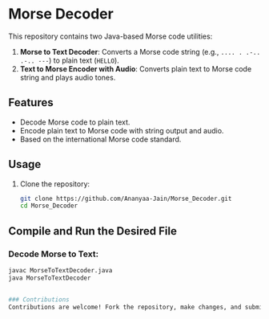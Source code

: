 # Morse Decoder

This repository contains two Java-based Morse code utilities:  
1. **Morse to Text Decoder**: Converts a Morse code string (e.g., `.... . .-.. .-.. ---`) to plain text (`HELLO`).  
2. **Text to Morse Encoder with Audio**: Converts plain text to Morse code string and plays audio tones.

## Features
- Decode Morse code to plain text.
- Encode plain text to Morse code with string output and audio.
- Based on the international Morse code standard.

## Usage
1. Clone the repository:
   ```bash
   git clone https://github.com/Ananyaa-Jain/Morse_Decoder.git
   cd Morse_Decoder
## Compile and Run the Desired File

### Decode Morse to Text:
```bash
javac MorseToTextDecoder.java
java MorseToTextDecoder


### Contributions
Contributions are welcome! Fork the repository, make changes, and submit a pull request.
